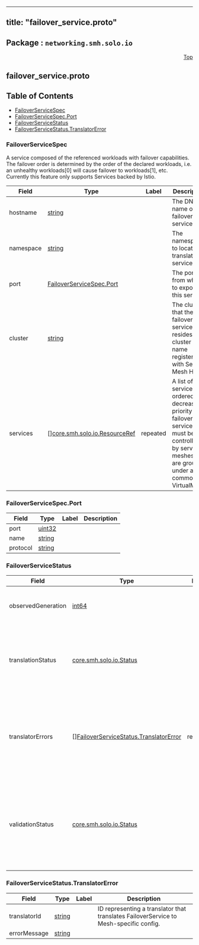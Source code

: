 
---
title: "failover_service.proto"
---

## Package : `networking.smh.solo.io`



<a name="top"></a>

<a name="API Reference for failover_service.proto"></a>
<p align="right"><a href="#top">Top</a></p>

## failover_service.proto


## Table of Contents
  - [FailoverServiceSpec](#networking.smh.solo.io.FailoverServiceSpec)
  - [FailoverServiceSpec.Port](#networking.smh.solo.io.FailoverServiceSpec.Port)
  - [FailoverServiceStatus](#networking.smh.solo.io.FailoverServiceStatus)
  - [FailoverServiceStatus.TranslatorError](#networking.smh.solo.io.FailoverServiceStatus.TranslatorError)







<a name="networking.smh.solo.io.FailoverServiceSpec"></a>

### FailoverServiceSpec
A service composed of the referenced workloads with failover capabilities. The failover order is determined by the order of the declared workloads, i.e. an unhealthy workloads[0] will cause failover to workloads[1], etc.<br>Currently this feature only supports Services backed by Istio.


| Field | Type | Label | Description |
| ----- | ---- | ----- | ----------- |
| hostname | [string](#string) |  | The DNS name of the failover service. |
| namespace | [string](#string) |  | The namespace to locate the translated service. |
| port | [FailoverServiceSpec.Port](#networking.smh.solo.io.FailoverServiceSpec.Port) |  | The port from which to expose this service. |
| cluster | [string](#string) |  | The cluster that the failover service resides (the cluster name registered with Service Mesh Hub). |
| services | [][core.smh.solo.io.ResourceRef](#core.smh.solo.io.ResourceRef) | repeated | A list of services ordered by decreasing priority for failover. All services must be controlled by service meshes that are grouped under a common VirtualMesh. |






<a name="networking.smh.solo.io.FailoverServiceSpec.Port"></a>

### FailoverServiceSpec.Port



| Field | Type | Label | Description |
| ----- | ---- | ----- | ----------- |
| port | [uint32](#uint32) |  |  |
| name | [string](#string) |  |  |
| protocol | [string](#string) |  |  |






<a name="networking.smh.solo.io.FailoverServiceStatus"></a>

### FailoverServiceStatus



| Field | Type | Label | Description |
| ----- | ---- | ----- | ----------- |
| observedGeneration | [int64](#int64) |  | The generation the validation_status was observed on. |
| translationStatus | [core.smh.solo.io.Status](#core.smh.solo.io.Status) |  | Whether or not the resource has been successfully translated into concrete, mesh-specific routing configuration. |
| translatorErrors | [][FailoverServiceStatus.TranslatorError](#networking.smh.solo.io.FailoverServiceStatus.TranslatorError) | repeated | Provides details on any translation errors that occurred. If any errors exist, this FailoverService has not been translated into mesh-specific config. |
| validationStatus | [core.smh.solo.io.Status](#core.smh.solo.io.Status) |  | Whether or not this resource has passed validation. This is a required step before it can be translated into concrete, mesh-specific failover configuration. |






<a name="networking.smh.solo.io.FailoverServiceStatus.TranslatorError"></a>

### FailoverServiceStatus.TranslatorError



| Field | Type | Label | Description |
| ----- | ---- | ----- | ----------- |
| translatorId | [string](#string) |  | ID representing a translator that translates FailoverService to Mesh-specific config. |
| errorMessage | [string](#string) |  |  |





 <!-- end messages -->

 <!-- end enums -->

 <!-- end HasExtensions -->

 <!-- end services -->

